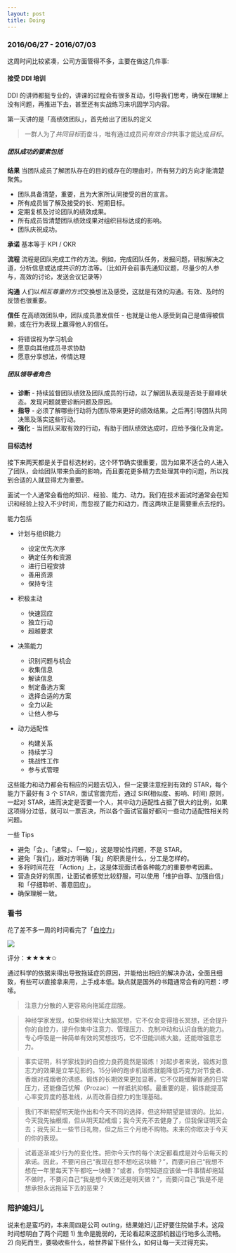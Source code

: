 ```yaml
---
layout: post
title: Doing
---
```


### 2016/06/27 - 2016/07/03

这周时间比较紧凑，公司方面管得不多，主要在做这几件事:

#### 接受 DDI 培训

DDI 的讲师都挺专业的，讲课的过程会有很多互动，引导我们思考，确保在理解上没有问题，再推进下去，甚至还有实战练习来巩固学习内容。

第一天讲的是「高绩效团队」，首先给出了团队的定义

> 一群人为了*共同目标*而奋斗，唯有通过成员间*有效合作*共事才能达成*目标*。

##### 团队成功的要素包括
**结果**
当团队成员了解团队存在的目的或存在的理由时，所有努力的方向才能清楚聚焦。

* 团队具备清楚，重要，且为大家所认同接受的目的宣言。
* 所有成员皆了解及接受的长、短期目标。
* 定期复核及讨论团队的绩效成果。
* 所有成员皆清楚团队绩效成果对组织目标达成的影响。
* 团队庆祝成功。

**承诺**
基本等于 KPI / OKR

**流程**
流程是团队完成工作的方法。例如，完成团队任务，发掘问题，研拟解决之道，分析信息或达成共识的方法等。（比如开会前事先通知议题，尽量少的人参与，高效的讨论，发送会议记录等）

**沟通**
人们以*相互尊重的方式*交换想法及感受，这就是有效的沟通。有效、及时的反馈也很重要。

**信任**
在高绩效团队中，团队成员激发信任 - 也就是让他人感受到自己是值得被信赖，或在行为表现上赢得他人的信任。

* 将错误视为学习机会
* 愿意向其他成员寻求协助
* 愿意分享想法，传情达理

##### 团队领导者角色

* **诊断** - 持续监督团队绩效及团队成员的行动，以了解团队表现是否处于巅峰状态。发现问题就要诊断问题及原因。
* **指导** - 必须了解哪些行动将为团队带来更好的绩效结果。之后再引导团队共同决策及落实这些行动。
* **强化** - 当团队采取有效的行动，有助于团队绩效达成时，应给予强化及肯定。

#### 目标选材

接下来两天都是关于目标选材的，这个环节确实很重要，因为如果不适合的人进入了团队，会给团队带来负面的影响，而且要花更多精力去处理其中的问题，所以找到合适的人就显得尤为重要。

面试一个人通常会看他的知识、经验、能力、动力。我们在技术面试时通常会在知识和经验上投入不少时间，而忽视了能力和动力，而这两块正是需要重点去挖的。

能力包括

* 计划与组织能力
    * 设定优先次序
    * 确定任务和资源
    * 进行日程安排
    * 善用资源
    * 保持专注

* 积极主动
    * 快速回应
    * 独立行动
    * 超越要求

* 决策能力
    * 识别问题与机会
    * 收集信息
    * 解读信息
    * 制定备选方案
    * 选择合适的方案
    * 全力以赴
    * 让他人参与

* 动力适配性
    * 构建关系
    * 持续学习
    * 挑战性工作
    * 参与式管理

这些能力和动力都会有相应的问题去切入，但一定要注意挖到有效的 STAR，每个能力下最好有 3 个 STAR，面试官面完后，通过 SIR(相似度、影响、时间) 原则，一起对 STAR，进而决定是否要一个人，其中动力适配性占据了很大的比例，如果这项得分过低，就可以一票否决，所以各个面试官最好都问一些动力适配性相关的问题。

一些 Tips

* 避免「会」、「通常」、「一般」，这是理论性问题，不是 STAR。
* 避免「我们」，跟对方明确「我」的职责是什么，分工是怎样的。
* 多将时间花在 「Action」上，这是体现面试者各种能力的重要参考因素。
* 营造良好的氛围，让面试者感觉比较舒服，可以使用「维护自尊、加强自信」和「仔细聆听、善意回应」。
* 确保理解一致。
 
### 看书
花了差不多一周的时间看完了「[自控力](https://book.douban.com/subject/10786473/)」

![](https://img3.doubanio.com/lpic/s10685385.jpg)

评分：★★★★✩

通过科学的依据来得出导致拖延症的原因，并能给出相应的解决办法，全面且细致，有些可以直接拿来用，上手成本低。缺点就是国外的书籍通常会有的问题：啰嗦。

> 注意力分散的人更容易向拖延症屈服。

> 神经学家发现，如果你经常让大脑冥想，它不仅会变得擅长冥想，还会提升你的自控力，提升你集中注意力、管理压力、克制冲动和认识自我的能力。专心呼吸是一种简单有效的冥想技巧，它不但能训练大脑，还能增强意志力。

> 事实证明，科学家找到的自控力良药竟然是锻炼！对起步者来说，锻炼对意志力的效果是立竿见影的。15分钟的跑步机锻炼就能降低巧克力对节食者、香烟对戒烟者的诱惑。锻炼的长期效果更加显著。它不仅能缓解普通的日常压力，还能像百忧解（Prozac）一样抵抗抑郁。最重要的是，锻炼能提高心率变异度的基准线，从而改善自控力的生理基础。

> 我们不断期望明天能作出和今天不同的选择，但这种期望是错误的。比如，今天我先抽根烟，但从明天起戒烟；我今天先不去健身了，但我保证明天会去；我先买上一些节日礼物，但之后三个月绝不购物。未来的你取决于今天的你的表现。

> 试着逐渐减少行为的变化性。把你今天作的每个决定都看成是对今后每天的承诺。因此，不要问自己“我现在想不想吃这块糖？”，而要问自己“我想不想在一年里每天下午都吃一块糖？”或者，你明知道应该做一件事情却拖延不做时，不要问自己“我是想今天做还是明天做？”，而要问自己“我是不是想承担永远拖延下去的恶果？

### 陪护媳妇儿

说来也是蛮巧的，本来周四是公司 outing，结果媳妇儿正好要住院做手术。这段时间想明白了两个问题 1) 生命是脆弱的，无论看起来这部机器运行地多么流畅。2) 向死而生，要吸收些什么，给世界留下些什么，如何让每一天过得充实。
